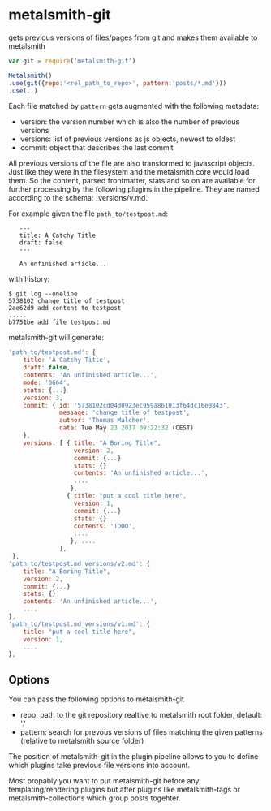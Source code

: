 

# metalsmith-git

gets previous versions of files/pages from git and makes them available to metalsmith


```js
var git = require('metalsmith-git')

Metalsmith()
.use(git({repo:'<rel_path_to_repo>', pattern:'posts/*.md'}))
.use(..)
```

Each file matched by `pattern` gets augmented with the following metadata: 
 * version: the version number which is also the number of previous versions
 * versions: list of previous versions as js objects, newest to oldest
 * commit: object that describes the last commit

All previous versions of the file are also transformed to javascript objects. 
Just like they were in the filesystem and the metalsmith core would load them. 
So the content, parsed frontmatter, stats and so on are available for 
further processing by the following plugins in the pipeline.
They are named according to the schema: <filepath>_versions/v<version>.md. 

For example given the file `path_to/testpost.md`:
```
   ---
   title: A Catchy Title
   draft: false
   ---

   An unfinished article...
```
with history: 
```shell
$ git log --oneline
5738102 change title of testpost
2ae62d9 add content to testpost
.....
b7751be add file testpost.md
```
metalsmith-git will generate:
```js
'path_to/testpost.md': {
    title: 'A Catchy Title',
    draft: false,
    contents: 'An unfinished article...',
    mode: '0664',
    stats: {...}
    version: 3,
    commit: { id: '5738102cd04d0923ec959a861013f64dc16e0843',
              message: 'change title of testpost',
              author: 'Thomas Malcher',
              date: Tue May 23 2017 09:22:32 (CEST) 
    },
    versions: [ { title: "A Boring Title", 
                  version: 2, 
                  commit: {...}
                  stats: {}
                  contents: 'An unfinished article...',
                  ....
                 }, 
                { title: "put a cool title here", 
                  version: 1, 
                  commit: {...}
                  stats: {}
                  contents: 'TODO',
                  ....
                 }, ....
              ],
 },
'path_to/testpost.md_versions/v2.md': { 
    title: "A Boring Title", 
    version: 2, 
    commit: {...}
    stats: {}
    contents: 'An unfinished article...',
    ....
}, 
'path_to/testpost.md_versions/v1.md': { 
    title: "put a cool title here", 
    version: 1, 
    ....
}, 
```

## Options

You can pass the following options to metalsmith-git

 - repo: path to the git repository realtive to metalsmith root folder, default: '.'
 - pattern: search for prevous versions of files matching the given patterns (relative to metalsmith source folder)

The position of metalsmith-git in the plugin pipeline allows to you to define which plugins take previous file versions into account.

Most propably you want to put metalsmith-git before any templating/rendering plugins but after plugins like metalsmith-tags or metalsmith-collections
which group posts togehter.
 
